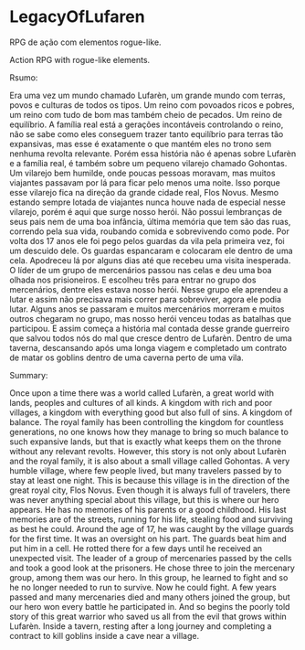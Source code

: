 # LegacyOfLufaren
RPG de ação com elementos rogue-like.

Action RPG with rogue-like elements.

Rsumo:

Era uma vez um mundo chamado Lufarèn, um grande mundo com terras, povos e culturas de todos os tipos. Um reino com povoados ricos e pobres, um reino com tudo de bom mas também cheio de pecados. Um reino de equilíbrio.
A família real está a gerações incontáveis controlando o reino, não se sabe como eles conseguem trazer tanto equilíbrio para terras tão expansivas, mas esse é exatamente o que mantém eles no trono sem nenhuma revolta relevante.
Porém essa história não é apenas sobre Lufarèn e a família real, é também sobre um pequeno vilarejo chamado Gohontas.
Um vilarejo bem humilde, onde poucas pessoas moravam, mas muitos viajantes passavam por lá para ficar pelo menos uma noite. Isso porque esse vilarejo fica na direção da grande cidade real, Flos Novus. Mesmo estando sempre lotada de viajantes nunca houve nada de especial nesse vilarejo, porém é aqui que surge nosso herói.
Não possui lembranças de seus pais nem de uma boa infância, última memória que tem são das ruas, correndo pela sua vida, roubando comida e sobrevivendo como pode. Por volta dos 17 anos ele foi pego pelos guardas da vila pela primeira vez, foi um descuido dele. Os guardas espancaram e colocaram ele dentro de uma cela. Apodreceu lá por alguns dias até que recebeu uma visita inesperada.
O líder de um grupo de mercenários passou nas celas e deu uma boa olhada nos prisioneiros. E escolheu três para entrar no grupo dos mercenários, dentre eles estava nosso herói. Nesse grupo ele aprendeu a lutar e assim não precisava mais correr para sobreviver, agora ele podia lutar.
Alguns anos se passaram e muitos mercenários morreram e muitos outros chegaram no grupo, mas nosso herói venceu todas as batalhas que participou. E assim começa a história mal contada desse grande guerreiro que salvou todos nós do mal que cresce dentro de Lufarèn. Dentro de uma taverna, descansando após uma longa viagem e completado um contrato de matar os goblins dentro de uma caverna perto de uma vila.


Summary:

Once upon a time there was a world called Lufarèn, a great world with lands, peoples and cultures of all kinds. A kingdom with rich and poor villages, a kingdom with everything good but also full of sins. A kingdom of balance.
The royal family has been controlling the kingdom for countless generations, no one knows how they manage to bring so much balance to such expansive lands, but that is exactly what keeps them on the throne without any relevant revolts.
However, this story is not only about Lufarèn and the royal family, it is also about a small village called Gohontas.
A very humble village, where few people lived, but many travelers passed by to stay at least one night. This is because this village is in the direction of the great royal city, Flos Novus. Even though it is always full of travelers, there was never anything special about this village, but this is where our hero appears.
He has no memories of his parents or a good childhood. His last memories are of the streets, running for his life, stealing food and surviving as best he could. Around the age of 17, he was caught by the village guards for the first time. It was an oversight on his part. The guards beat him and put him in a cell. He rotted there for a few days until he received an unexpected visit.
The leader of a group of mercenaries passed by the cells and took a good look at the prisoners. He chose three to join the mercenary group, among them was our hero. In this group, he learned to fight and so he no longer needed to run to survive. Now he could fight.
A few years passed and many mercenaries died and many others joined the group, but our hero won every battle he participated in. And so begins the poorly told story of this great warrior who saved us all from the evil that grows within Lufarèn. Inside a tavern, resting after a long journey and completing a contract to kill goblins inside a cave near a village.
